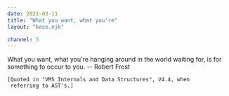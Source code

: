 ```yaml
---
date: 2021-03-11
title: "What you want, what you're"
layout: "base.njk"

channel: 3
---
```


What you want, what you're hanging around in the world waiting for, is for
something to occur to you.
		-- Robert Frost

	[Quoted in "VMS Internals and Data Structures", V4.4, when
	 referring to AST's.]

